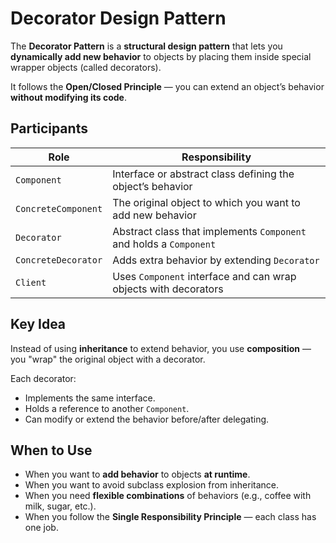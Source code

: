 # Decorator Design Pattern

The **Decorator Pattern** is a **structural design pattern** that lets you **dynamically add new behavior** to objects by placing them inside special wrapper objects (called decorators).

It follows the **Open/Closed Principle** — you can extend an object’s behavior **without modifying its code**.

## Participants

| Role               | Responsibility                                                      |
|--------------------|----------------------------------------------------------------------|
| `Component`        | Interface or abstract class defining the object’s behavior           |
| `ConcreteComponent`| The original object to which you want to add new behavior            |
| `Decorator`        | Abstract class that implements `Component` and holds a `Component`  |
| `ConcreteDecorator`| Adds extra behavior by extending `Decorator`                        |
| `Client`           | Uses `Component` interface and can wrap objects with decorators      |

##  Key Idea

Instead of using **inheritance** to extend behavior, you use **composition** — you "wrap" the original object with a decorator.

Each decorator:
- Implements the same interface.
- Holds a reference to another `Component`.
- Can modify or extend the behavior before/after delegating.

##  When to Use

- When you want to **add behavior** to objects **at runtime**.
- When you want to avoid subclass explosion from inheritance.
- When you need **flexible combinations** of behaviors (e.g., coffee with milk, sugar, etc.).
- When you follow the **Single Responsibility Principle** — each class has one job.
